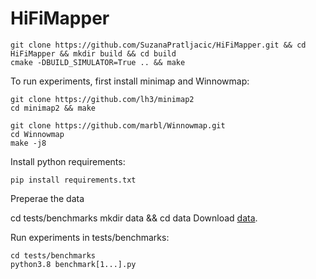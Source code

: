 # HiFiMapper

```
git clone https://github.com/SuzanaPratljacic/HiFiMapper.git && cd HiFiMapper && mkdir build && cd build
cmake -DBUILD_SIMULATOR=True .. && make

```

To run experiments, first install minimap and Winnowmap:

```
git clone https://github.com/lh3/minimap2
cd minimap2 && make
```

```
git clone https://github.com/marbl/Winnowmap.git
cd Winnowmap
make -j8
```

Install python requirements:
```
pip install requirements.txt
```

Preperae the data

cd tests/benchmarks
mkdir data && cd data
Download [data](https://drive.google.com/drive/folders/1agwq4nsYo649RzUhUuCPIfTOMc4C0dfO?usp=sharing).

Run experiments in tests/benchmarks:
```
cd tests/benchmarks 
python3.8 benchmark[1...].py
```

